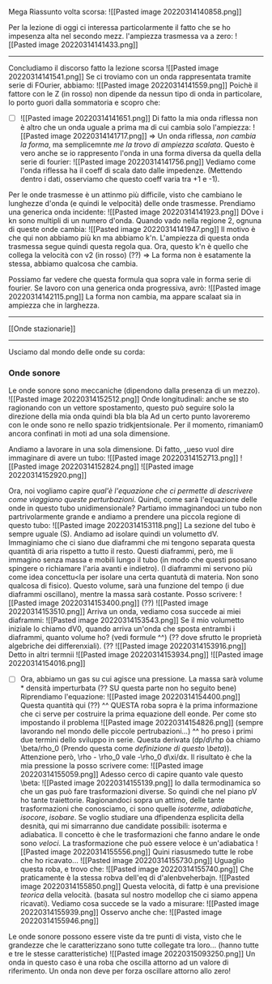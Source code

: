 Mega Riassunto volta scorsa:
![[Pasted image 20220314140858.png]]

Per la lezione di oggi ci interessa particolarmente il fatto che se ho impesenza alta nel secondo mezz. l'ampiezza trasmessa va a zero:
![[Pasted image 20220314141433.png]]

---
Concludiamo il discorso fatto la lezione scorsa
![[Pasted image 20220314141541.png]]
Se ci troviamo con un onda rappresentata tramite serie di FOurier, abbiamo:
![[Pasted image 20220314141559.png]]
Poichè il fattore con le Z (in rosso) non dipende da nessun tipo di onda in particolare, lo porto guori dalla sommatoria e scopro che:
- [ ] ![[Pasted image 20220314141651.png]]
Di fatto la mia onda riflessa non è altro che un onda uguale a prima ma di cui cambia solo l'ampiezza:
![[Pasted image 20220314141717.png]]
=> Un onda riflessa, _non cambia la forma_, ma semplicemnte _me la trovo di ampiezza scalata_.
Questo è vero anche se io rappresento l'onda in una forma diversa da quella della serie di fourier:
![[Pasted image 20220314141756.png]]
Vediamo come l'onda riflessa ha il coeff di scala dato dalle impedenze.
(Mettendo dentro i dati, osserviamo che questo coeff varia tra +1 e -1).

Per le onde trasmesse è un attinmo più difficile, visto che cambiano le lunghezze d'onda (e quindi le velpocità) delle onde trasmesse. Prendiamo una generica onda incidente:
![[Pasted image 20220314141923.png]]
DOve i kn sono multipli di un numero d'onda. Quando vado nella regione 2, ognuna di queste onde cambia:
![[Pasted image 20220314141947.png]]
Il motivo è che qui non abbiamo più kn ma abbiamo k'n.
L'ampiezza di questa onda trasmessa segue quindi questa regola qua.
Ora, questo k'n è quello che collega la velocità con v2 (in rosso) (??)
=> La forma non è esatamente la stessa, abbiamo qualcosa che cambia.

Possiamo far vedere che questa formula qua sopra vale  in forma serie di fourier. Se lavoro con una generica onda progressiva, avrò:
![[Pasted image 20220314142115.png]]
La forma non cambia, ma appare scalaat sia in ampiezza che in larghezza.

---
[[Onde stazionarie]]

---

Usciamo dal mondo delle onde su corda:
### Onde sonore
Le onde sonore sono meccaniche (dipendono dalla presenza di un mezzo).
![[Pasted image 20220314152512.png]]
Onde longitudinali: anche se sto ragionando con un vettore spostamento, questo può seguire solo la direzione della mia onda quindi bla bla bla
Ad un certo punto lavoreremo con le onde sono re nello spazio tridkjentsionale. Per il momento, rimaniam0 ancora confinati in moti ad una sola dimensione.

Andiamo a lavorare in una sola dimensione. Di fatto, „ueso vuol dire immaginare di avere un tubo:
![[Pasted image 20220314152713.png]]
![[Pasted image 20220314152824.png]]
![[Pasted image 20220314152920.png]]

Ora, noi vogliamo capire _qual'è l'equazione che ci permette di descrivere come viaggiano queste perturbazioni_. Quindi, come sarà l'equazione delle onde in questo tubo unidimensionale?
Partiamo immaginandoci un tubo non partrivolarmente grande e andiamo a prendere una piccola regione di questo tubo:
![[Pasted image 20220314153118.png]]
    La sezione del tubo è sempre uguale (S). Andiamo ad isolare quindi un volumetto dV. Immaginiamo che ci siano due diaframmi che mi tengono separata questa quantità di aria rispetto a tutto il resto. Questi diaframmi, però, me li immagino senza massa e mobili lungo il tubo (in modo che questi psosano spingere o richiamare l'aria avanti e indietro). (I diaframmi mi servono più come idea concettu<la per isolare una certa quantutà di materia. Non sono qualcosa di fisico).
    Questo volume, sarà una funzione del tempo (i due diaframmi oscillano), mentre la massa sarà costante. Posso scrivere:
![[Pasted image 20220314153400.png]]
(??)
![[Pasted image 20220314153510.png]]
Arriva un onda, vediamo cosa succede ai miei diaframmi:
![[Pasted image 20220314153543.png]]
Se il mio volumetto iniziale lo chiamo dV0, quando arriva un'onda che sposta entrambi i diaframmi, quanto volume ho?  (vedi formule ^^)
(?? dove sfrutto le proprietà algebriche dei differenxiali).
(??
![[Pasted image 20220314153916.png]]
Detto in altri termnii
![[Pasted image 20220314153934.png]]
![[Pasted image 20220314154016.png]]
- [ ] Ora, abbiamo un gas su cui agisce una pressione. La massa sarà volume * densità imperturbata
(?? SU questa parte non ho seguito bene)
Riprendiamo l'equazione:
![[Pasted image 20220314154400.png]]
Questa quantità qui (??)
^^ QUESTA roba sopra è la prima informazione che ci serve per costruire la prima equazione dell eonde.
Per come sto impostando il problema
![[Pasted image 20220314154826.png]]
(sempre lavorando nel mondo delle piccole pertrubazioni...) ^^ ho preso i primi due termini dello sviluppo in serie.
    Questa derivata (dp/d\rhp òa chiamo \beta/rho_0 (Prendo questa come _definizione di questo \beta_)).
    Attenzione però, \rho - \rho_0 vale -\rho_0 d\xi/dx.
    Il risultato è che la mia pressione la posso scrivere come:
    ![[Pasted image 20220314155059.png]]
    Adesso cerco di capire quanto vale questo \beta:
    ![[Pasted image 20220314155139.png]]
    Io dalla termodinamica so che un gas può fare trasformazioni diverse. So quindi che nel piano pV ho tante traiettorie. Ragionandoci sopra un attimo, delle tante trasformazioni che conosciamo, ci sono quelle _isoterme_, _adiabatiche_, _isocore_, _isobare_. Se voglio studiare una dfipendenza esplicita della desnità, qui mi simarranno due candidate possibili:
    isoterma e adiabatica.
Il concetto è che le trasformazioni che fanno andare le onde sono _veloci_. La trasformazione che può essere veloce è un'adiabatica
![[Pasted image 20220314155556.png]]
Quini riasusmedo tutte le robe che ho ricavato...
![[Pasted image 20220314155730.png]]
Uguaglio questa roba, e trovo che:
![[Pasted image 20220314155740.png]]
Che praticamente è la stessa robva dell'eq di d'alenbveherbajn.
![[Pasted image 20220314155850.png]]
Questa velocità, di fattp è una previsione _teorica_ della velocità. (basata sul nostro modellop che ci siamo appena ricavati). Vediamo cosa succede se la vado a misurare:
![[Pasted image 20220314155939.png]]
Osservo anche che:
![[Pasted image 20220314155946.png]]

Le onde sonore possono essere viste da tre punti di vista, visto che le grandezze che le caratterizzano sono tutte collegate tra loro... (hanno tutte e tre le stesse caratteristiche)
![[Pasted image 20220315093250.png]]
Un onda in questo caso è una roba che oscilla attorno ad un valore di riferimento. Un onda non deve per forza oscillare attorno allo zero!
